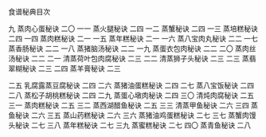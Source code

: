 食谱秘典目次

九 蒸肉心蛋秘诀 二〇
 一一 蒸火腿秘诀 二四
 一二 蒸蟹秘诀 二四
 一三 蒸培糕秘诀 二四
 一四 蒸肉糕秘诀 二一
 一五 蒸年糕秘诀 二一
 一六 蒸八宝肉丸秘诀 二二
 一七 蒸香肠秘诀 二二
 一八 蒸猪脑汤秘诀 二二
 一九 蒸蛋衣包肉秘诀 二二
 二〇 蒸肉丝汤秘诀 二二
 二一 清蒸荷叶包肉腐秘诀 二三
 二二 清蒸狮子头秘诀 二三
 二三 蒸翡翠糊秘诀 二三
 二四 蒸羊膏秘诀 二三

二五 乳腐露蒸豆腐秘诀 二四
 二六 蒸猪油蛋糕秘诀 二四
 二七 蒸八宝饭秘诀 二四
 二八 蒸松子胡桃糕秘诀 二四
 二九 蒸蛋心墩肉秘诀 二四
 三〇 清炖肉腐秘诀 二五
 三一 蒸肉糕秘诀 二五
 三二 蒸西湖醋鱼秘诀 二五
 三三 清蒸甲鱼秘诀 二六
 三四 蒸鱼秘诀 二六
 三五 蒸山药糕秘诀 二六
 三六 蒸猪油鸡蛋糕秘诀 二七
 三七 蒸蟹肉馒头秘诀 二七
 三八 蒸年糕秘诀 二七
 三九 蒸蜜糕秘诀 二七
 四〇 蒸青鱼秘诀 二八